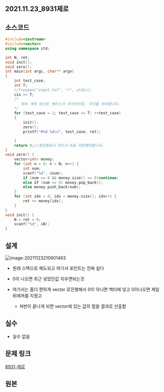 ## 2021.11.23_8931제로

## 소스코드

```c++
#include<iostream>
#include<vector>
using namespace std;

int N, ret;
void init();
void zero();
int main(int argc, char** argv)
{
	int test_case;
	int T;
	//freopen("input.txt", "r", stdin);
	cin >> T;
	/*
	   여러 개의 테스트 케이스가 주어지므로, 각각을 처리합니다.
	*/
	for (test_case = 1; test_case <= T; ++test_case)
	{
		init();
		zero();
		printf("#%d %d\n", test_case, ret);

	}
	return 0;//정상종료시 반드시 0을 리턴해야합니다.
}
void zero() {
	vector<int> money;
	for (int n = 0; n < N; n++) {
		int num;
		scanf("%d", &num);
		if (num == 0 && money.size() == 0)continue;
		else if (num == 0) money.pop_back();
		else money.push_back(num);
	}
	for (int idx = 0; idx < money.size(); idx++) {
		ret += money[idx];
	}
}
void init() {
	N = ret = 0;
	scanf("%d", &N);
}
```

## 설계

![image-20211123210901463](C:\Users\oksos\AppData\Roaming\Typora\typora-user-images\image-20211123210901463.png)

- 원래 스택으로 해도되고 여기서 포인트는 진짜 쉽다

- 0이 나오면 최근 넣었던값 지우면되는것 

- 여기서는 좀더 편하게 vector 로진행해서 0이 아니면 백터에 넣고 0이나오면 제일 뒤에꺼를 지웠고

  - N번이 끝나게 되면 vector에 있는 값의 합을 결과로 산출함
## 실수
- 실수 없음

## 문제 링크

[8931-제로](https://swexpertacademy.com/main/code/problem/problemDetail.do?problemLevel=3&contestProbId=AW5jBWLq7jwDFATQ&categoryId=AW5jBWLq7jwDFATQ&categoryType=CODE&problemTitle=&orderBy=FIRST_REG_DATETIME&selectCodeLang=ALL&select-1=3&pageSize=10&pageIndex=4)

## 원본



